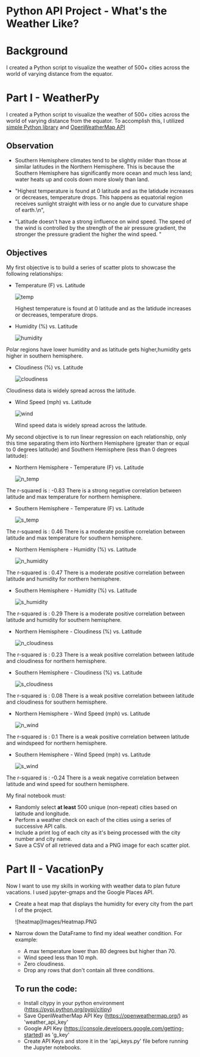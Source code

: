 # Python API Project - What's the Weather Like?

# Background

I created a Python script to visualize the weather of 500+ cities across the world of varying distance from the equator.

# Part I - WeatherPy

I created a Python script to visualize the weather of 500+ cities across the world of varying distance from the equator. To accomplish this, I utilized [simple Python library](https://pypi.python.org/pypi/citipy) and [OpenWeatherMap API](https://openweathermap.org/api)


## Observation

- Southern Hemisphere climates tend to be slightly milder than those at similar latitudes in the Northern Hemisphere. This is because the Southern Hemisphere has significantly more ocean and much less land; water heats up and cools down more slowly than land.

- "Highest temperature is found at 0 latitude and as the latidude increases or decreases, temperature drops. This happens as equatorial region receives sunlight straight with less or no angle due to curvature shape of earth.\n",

- "Latitude doesn't have a strong iinfluence on wind speed. The speed of the wind is controlled by the strength of the air pressure gradient, the stronger the pressure gradient the higher the wind speed. "

## Objectives

My first objective is to build a series of scatter plots to showcase the following relationships:

- Temperature (F) vs. Latitude

  ![temp](Images/City_Latitude_vs_Max_Temperature.png)

  Highest temperature is found at 0 latitude and as the latidude increases or decreases, temperature drops.

- Humidity (%) vs. Latitude

  ![humidity](Images/City_Latitude_vs_Humidity.png)

Polar regions have lower humidity and as latitude gets higher,humidity gets higher in southern hemisphere.

- Cloudiness (%) vs. Latitude

  ![cloudiness](Images/City_Latitude_vs_Cloudiness.png)

Cloudiness data is widely spread across the latitude.

- Wind Speed (mph) vs. Latitude

  ![wind](<Images/City_Latitude_vs_Wind_Speed(mph).png>)

  Wind speed data is widely spread across the latitude.

My second objective is to run linear regression on each relationship, only this time separating them into Northern Hemisphere (greater than or equal to 0 degrees latitude) and Southern Hemisphere (less than 0 degrees latitude):

- Northern Hemisphere - Temperature (F) vs. Latitude

  ![n_temp](Images/Northern_Hemisphere_Max_Temp_Latitude_Linear_Regression.png)

The r-squared is : -0.83
There is a strong negative correlation between latitude and max temperature for northern hemisphere.

- Southern Hemisphere - Temperature (F) vs. Latitude

  ![s_temp](Images/Southern_Hemisphere_Max_Temp_vs_Latitude_Linear_Regression.png)

The r-squared is : 0.46
There is a moderate positive correlation between latitude and max temperature for southern hemisphere.

- Northern Hemisphere - Humidity (%) vs. Latitude

  ![n_humidity](<Images/Northern_Hemisphere_Humidity(%)_vs_Latitude_Linear_Regression.png>)

The r-squared is : 0.47
There is a moderate positive correlation between latitude and humidity for northern hemisphere.

- Southern Hemisphere - Humidity (%) vs. Latitude

  ![s_humidity](<Images/Southern_Hemisphere_Humidity(%)_vs_Latitude_Linear_Regression.png>)

The r-squared is : 0.29
There is a moderate positive correlation between latitude and humidity for southern hemisphere.

- Northern Hemisphere - Cloudiness (%) vs. Latitude

  ![n_cloudiness](<Images/Northern_Hemisphere_Cloudiness(%)_vs_Latitude_Linear_Regression.png>)

The r-squared is : 0.23
There is a weak positive correlation between latitude and cloudiness for northern hemisphere.

- Southern Hemisphere - Cloudiness (%) vs. Latitude

  ![s_cloudiness](<Images/Southern_Hemisphere_Cloudiness(%)_vs_Latitude_Linear_Regression.png>)

The r-squared is : 0.08
There is a weak positive correlation between latitude and cloudiness for southern hemisphere.

- Northern Hemisphere - Wind Speed (mph) vs. Latitude

  ![n_wind](Images/Northern_Hemisphere_Wind_Speed_vs_Latitude_Linear_Regression.png)

The r-squared is : 0.1
There is a weak positive correlation between latitude and windspeed for northern hemisphere.

- Southern Hemisphere - Wind Speed (mph) vs. Latitude

  ![s_wind](Images/Southern_Hemisphere_Wind_Speed_vs_Latitude_Linear_Regression.png)

The r-squared is : -0.24
There is a weak negative correlation between latitude and wind speed for southern hemisphere.

My final notebook must:

- Randomly select **at least** 500 unique (non-repeat) cities based on latitude and longitude.
- Perform a weather check on each of the cities using a series of successive API calls.
- Include a print log of each city as it's being processed with the city number and city name.
- Save a CSV of all retrieved data and a PNG image for each scatter plot.

# Part II - VacationPy

Now I want to use my skills in working with weather data to plan future vacations. I used jupyter-gmaps and the Google Places API.

- Create a heat map that displays the humidity for every city from the part I of the project.

  ![heatmap]Images/Heatmap.PNG

- Narrow down the DataFrame to find my ideal weather condition. For example:

  - A max temperature lower than 80 degrees but higher than 70.
  - Wind speed less than 10 mph.
  - Zero cloudiness.
  - Drop any rows that don't contain all three conditions.

  ## To run the code:

  - Install citypy in your python environment (https://pypi.python.org/pypi/citipy)
  - Save OpenWeatherMap API Key (https://openweathermap.org/) as 'weather_api_key'
  - Google API Key (https://console.developers.google.com/getting-started) as 'g_key'
  - Create API Keys and store it in the 'api_keys.py' file before running the Jupyter notebooks.

